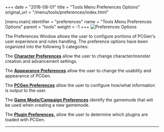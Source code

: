 +++
date = "2016-08-01"
title = "Tools Menu Preferences Options"
original_url = "/menu/tools/preferences/index.html"

[menu.main]
    identifier = "preferences"
    name = "Tools Menu Preferences Options"
    parent = "tools"
        weight = -1
+++
![Preferences Options](../../../images/menus/tools/menu_tools_00.png)

The Preferences Window allows the user to configure portions of PCGen's
user experience and rules handling. The preference options have been
organized into the following 5 categories:

The [**Character Preferences**](/menu/tools/preferences/character.html)
allow the user to change character/monster creation and advancement
settings.

The [**Appearance
Preferences**](/menu/tools/preferences/appearance.html) allow the user
to change the usability and appearance of PCGen.

The [**PCGen Preferences**](/menu/tools/preferences/pcgen.html) allow
the user to configure how/what information is output to the user.

The [**Game Mode/Campaign
Preferences**](/menu/tools/preferences/gamemode.html) identify the
gamemode that will be used when creating a new gamemode.

The [**Plugin Preferences.**](/menu/tools/preferences/plugin.html) allow
the user to determine which plugins are loaded with PCGen.

------------------------------------------------------------------------



